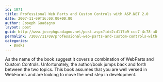 ```yaml
---
id: 1071
title: Professional Web Parts and Custom Controls with ASP.NET 2.0
date: 2007-11-09T16:00:00+00:00
author: Joseph Guadagno
layout: post
guid: http://www.josephguadagno.net/post.aspx?id=2cd117b9-ccc7-4c78-a8fe-09fe2beff8d6
permalink: /2007/11/09/professional-web-parts-and-custom-controls-with-asp-net-2-0/
categories:
  - Books
---
```

As the name of the book suggest it covers a combination of WebParts and Custom Controls.  Unfortunately, the author/book jumps back and forth between the two topics.  This book assumes that you are well versed in WebForms and are looking to move the next step in development.